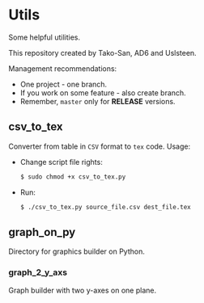 # Utils
Some helpful utilities.

This repository created by Tako-San, AD6 and Uslsteen. 

Management recommendations:
* One project - one branch.
* If you work on some feature - also create branch.
* Remember, ```master``` only for **RELEASE** versions. 

## csv_to_tex
Converter from table in ```CSV``` format to ```tex``` code.
Usage:
* Change script file rights:
  ```bash
  $ sudo chmod +x csv_to_tex.py
  ```
* Run:
  ```bash
  $ ./csv_to_tex.py source_file.csv dest_file.tex
  ```

## graph_on_py
Directory for graphics builder on Python.

### graph_2_y_axs 
Graph builder with two y-axes on one plane.
